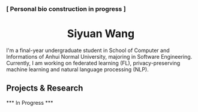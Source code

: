 ### [ Personal bio construction in progress ]

<h1 align="center">Siyuan Wang</h1>

I'm a final-year undergraduate student in School of Computer and Informations of Anhui Normal University, majoring in Software Engineering. Currently, I am working on federated learning (FL), privacy-preserving machine learning and natural language processing (NLP).

## Projects & Research
*** In Progress ***

<!--
**shadowblade0256/shadowblade0256** is a ✨ _special_ ✨ repository because its `README.md` (this file) appears on your GitHub profile.

Here are some ideas to get you started:

- 🔭 I’m currently working on ...
- 🌱 I’m currently learning ...
- 👯 I’m looking to collaborate on ...
- 🤔 I’m looking for help with ...
- 💬 Ask me about ...
- 📫 How to reach me: ...
- 😄 Pronouns: ...
- ⚡ Fun fact: ...
-->
